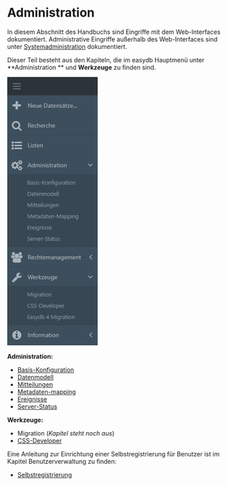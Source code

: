 # Administration

In diesem Abschnitt des Handbuchs sind Eingriffe mit dem Web-Interfaces dokumentiert. Administrative Eingriffe außerhalb des Web-Interfaces sind unter [Systemadministration](../../sysadmin/sysadmin.html) dokumentiert.

Dieser Teil besteht aus den Kapiteln, die im easydb Hauptmenü unter **Administration ** und **Werkzeuge** zu finden sind.

![](mainmanu_admin_de.jpg)

**Administration:**

* [Basis-Konfiguration](../administration/base-config/base-config.html)
* [Datenmodell](../administration/datamodel/datamodel.html)
* [Mitteilungen](../administration/messages/messages.html)
* [Metadaten-mapping](../administration/profiles/profiles.html)
* [Ereignisse](../administration/events/events.html)
* [Server-Status](../administration/server-status/server-status.html)

**Werkzeuge:**

* Migration (*Kapitel steht noch aus*)
* [CSS-Developer](../administration/cssplugin/cssplugin.html)

Eine Anleitung zur Einrichtung einer Selbstregistrierung für Benutzer ist im Kapitel Benutzerverwaltung zu finden:

* [Selbstregistrierung](../userprefs/selfregister/selfregister.html)




